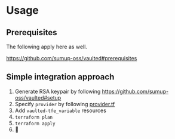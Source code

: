 # Usage

## Prerequisites

The following apply here as well.

https://github.com/sumup-oss/vaulted#prerequisites

## Simple integration approach

1. Generate RSA keypair by following https://github.com/sumup-oss/vaulted#setup
1. Specify `provider` by following [provider.tf](./examples/provider/provider.tf)
1. Add `vaulted-tfe_variable` resources
1. `terraform plan`
1. `terraform apply`
1. :tada:
